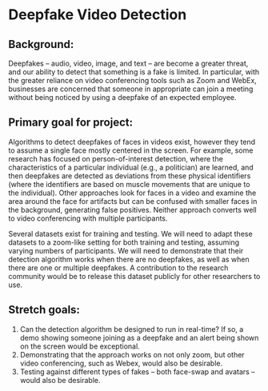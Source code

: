 # Deepfake Video Detection

## Background: 

Deepfakes – audio, video, image, and text – are become a greater threat, and our ability to detect that something is a fake is limited.  In particular, with the greater reliance on video conferencing tools such as Zoom and WebEx, businesses are concerned that someone in appropriate can join a meeting without being noticed by using a deepfake of an expected employee.

## Primary goal for project: 

Algorithms to detect deepfakes of faces in videos exist, however they tend to assume a single face mostly centered in the screen.  For example, some research has focused on person-of-interest detection, where the characteristics of a particular individual (e.g., a politician) are learned, and then deepfakes are detected as deviations from these physical identifiers (where the identifiers are based on muscle movements that are unique to the individual).  Other approaches look for faces in a video and examine the area around the face for artifacts but can be confused with smaller faces in the background, generating false positives.  Neither approach converts well to video conferencing with multiple participants.

Several datasets exist for training and testing. We will need to adapt these datasets to a zoom-like setting for both training and testing, assuming varying numbers of participants. We will need to demonstrate that their detection algorithm works when there are no deepfakes, as well as when there are one or multiple deepfakes.  A contribution to the research community would be to release this dataset publicly for other researchers to use.  

## Stretch goals:

1.	Can the detection algorithm be designed to run in real-time?  If so, a demo showing someone joining as a deepfake and an alert being shown on the screen would be exceptional.
2.	Demonstrating that the approach works on not only zoom, but other video conferencing, such as Webex, would also be desirable.
3.	Testing against different types of fakes – both face-swap and avatars – would also be desirable.

